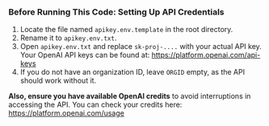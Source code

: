 ### Before Running This Code: Setting Up API Credentials

1. Locate the file named `apikey.env.template` in the root directory.
2. Rename it to `apikey.env.txt`.
3. Open `apikey.env.txt` and replace `sk-proj-....` with your actual API key. Your OpenAI API keys can be found at: https://platform.openai.com/api-keys
4. If you do not have an organization ID, leave `ORGID` empty, as the API should work without it.

**Also, ensure you have available OpenAI credits** to avoid interruptions in accessing the API. You can check your credits here: https://platform.openai.com/usage

